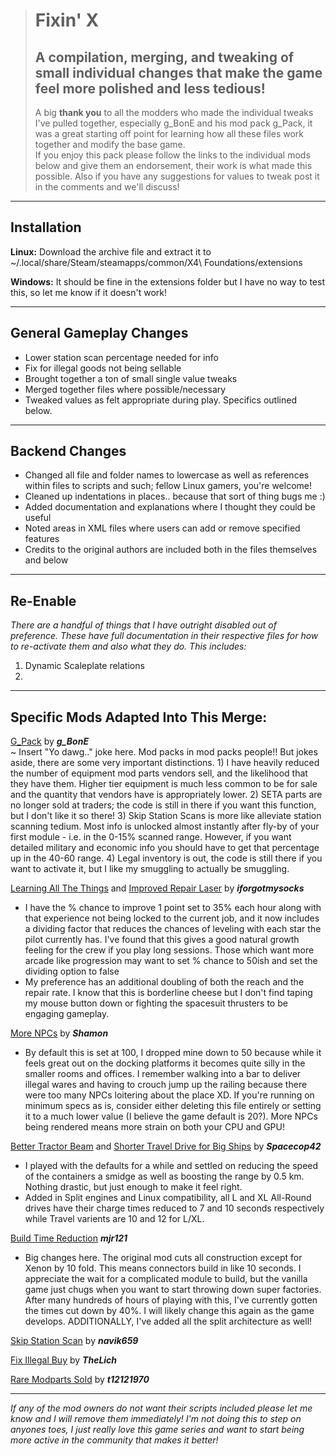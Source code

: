 ># Fixin' X
>## A compilation, merging, and tweaking of small individual changes that make the game feel more polished and less tedious!
>
>A big **thank you** to all the modders who made the individual tweaks I've pulled together, especially g_BonE and his mod pack g_Pack, it was a great starting off point for learning how all these files work together and modify the base game.  
>If you enjoy this pack please follow the links to the individual mods below and give them an endorsement, their work is what made this possible. Also if you have any suggestions for values to tweak post it in the comments and we'll discuss!

---

## Installation

**Linux:** Download the archive file and extract it to ~/.local/share/Steam/steamapps/common/X4\ Foundations/extensions  

**Windows:** It should be fine in the extensions folder but I have no way to test this, so let me know if it doesn't work!

---

## General Gameplay Changes

- Lower station scan percentage needed for info
- Fix for illegal goods not being sellable
- Brought together a ton of small single value tweaks
- Merged together files where possible/necessary
- Tweaked values as felt appropriate during play. Specifics outlined below.

---

## Backend Changes

- Changed all file and folder names to lowercase as well as references within files to scripts and such; fellow Linux gamers, you're welcome!
- Cleaned up indentations in places.. because that sort of thing bugs me :)
- Added documentation and explanations where I thought they could be useful
- Noted areas in XML files where users can add or remove specified features
- Credits to the original authors are included both in the files themselves and below

---

## Re-Enable

*There are a handful of things that I have outright disabled out of preference. These have full documentation in their respective files for how to re-activate them and also what they do. This includes:*

1. Dynamic Scaleplate relations
2. 

--------------------------------------------------------------------------------------------------------------------------

## Specific Mods Adapted Into This Merge:

[G_Pack](https://www.nexusmods.com/x4foundations/mods/290) by ***g_BonE***  
  ~ Insert "Yo dawg.." joke here. Mod packs in mod packs people!! But jokes aside, there are some very important distinctions.
    1) I have heavily reduced the number of equipment mod parts vendors sell, and the likelihood that they have them. Higher tier equipment is much less common to be for sale and the quantity that vendors have is appropriately lower.
    2) SETA parts are no longer sold at traders; the code is still in there if you want this function, but I don't like it so there!
    3) Skip Station Scans is more like alleviate station scanning tedium. Most info is unlocked almost instantly after fly-by of your first module - i.e. in the 0-15% scanned range. However, if you want detailed military and economic info you should have to get that percentage up in the 40-60 range.
    4) Legal inventory is out, the code is still there if you want to activate it, but I like my smuggling to actually be smuggling.

[Learning All The Things](https://www.nexusmods.com/x4foundations/mods/8) and [Improved Repair Laser](https://www.nexusmods.com/x4foundations/mods/5) by ***iforgotmysocks***  
- I have the % chance to improve 1 point set to 35% each hour along with that experience not being locked to the current job, and it now includes a dividing factor that reduces the chances of leveling with each star the pilot currently has. I've found that this gives a good natural growth feeling for the crew if you play long sessions. Those which want more arcade like progression may want to set % chance to 50ish and set the dividing option to false
- My preference has an additional doubling of both the reach and the repair rate. I know that this is borderline cheese but I don't find taping my mouse button down or fighting the spacesuit thrusters to be engaging gameplay.

[More NPCs](https://www.nexusmods.com/x4foundations/mods/96) by ***Shamon***  
- By default this is set at 100, I dropped mine down to 50 because while it feels great out on the docking platforms it becomes quite silly in the smaller rooms and offices. I remember walking into a bar to deliver illegal wares and having to crouch jump up the railing because there were too many NPCs loitering about the place XD. If you're running on minimum specs as is, consider either deleting this file entirely or setting it to a much lower value (I believe the game default is 20?). More NPCs being rendered means more strain on both your CPU and GPU!



[Better Tractor Beam](https://www.nexusmods.com/x4foundations/mods/55) and [Shorter Travel Drive for Big Ships](https://www.nexusmods.com/x4foundations/mods/99) by ***Spacecop42***  
- I played with the defaults for a while and settled on reducing the speed of the containers a smidge as well as boosting the range by 0.5 km. Nothing drastic, but just enough to make it feel right.
- Added in Split engines and Linux compatibility, all L and XL All-Round drives have their charge times reduced to 7 and 10 seconds respectively while Travel varients are 10 and 12 for L/XL.

[Build Time Reduction](https://www.nexusmods.com/x4foundations/mods/139) ***mjr121***  
- Big changes here. The original mod cuts all construction except for Xenon by 10 fold. This means connectors build in like 10 seconds. I appreciate the wait for a complicated module to build, but the vanilla game just chugs when you want to start throwing down super factories. After many hundreds of hours of playing with this, I've currently gotten the times cut down by 40%. I will likely change this again as the game develops. ADDITIONALLY, I've added all the split architecture as well!

[Skip Station Scan]() by ***navik659***  

[Fix Illegal Buy]() by ***TheLich***  

[Rare Modparts Sold]() by ***t12121970***  


---

*If any of the mod owners do not want their scripts included please let me know and I will remove them immediately! I'm not doing this to step on anyones toes, I just really love this game series and want to start being more active in the community that makes it better!*